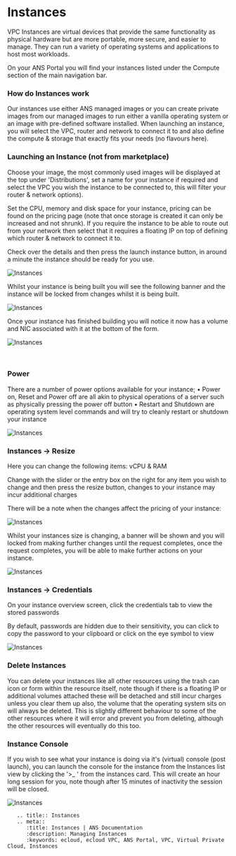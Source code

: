 # Instances

VPC Instances are virtual devices that provide the same functionality as physical hardware but are more portable,
more secure, and easier to manage. They can run a variety of operating systems and applications to host most workloads.

On your ANS Portal you will find your instances listed under the Compute section of the main navigation bar.



### How do Instances work
Our instances use either ANS managed images or you can create private images from our managed images to run either a vanilla operating system or an image with pre-defined software installed. When launching an instance, you will select the VPC, router and network to connect it to and also define the compute & storage that exactly fits your needs (no flavours here).

### Launching an Instance (not from marketplace)

Choose your image, the most commonly used images will be displayed at the top under 'Distributions', set a name for your instance if required and select the VPC you wish the instance to be connected to, this will filter your router & network options).

Set the CPU, memory and disk space for your instance, pricing can be found on the pricing page (note that once storage is created it can only be increased and not shrunk). If you require the instance to be able to route out from your network then select that it requires a floating IP on top of defining which router & network to connect it to.

Check over the details and then press the launch instance button, in around a minute the
instance should be ready for you use.

![Instances](files/instance-create.png)

Whilst your instance is being built you will see the following banner and the instance will be locked from changes whilst it is being built.

![Instances](files/instance-building.png)


Once your instance has finished building you will notice it now has a volume and NIC associated with it at the bottom of the form.

![Instances](files/instance-launched.png)

 
### Power
There are a number of power options available for your instance;
•	Power on, Reset and Power off are all akin to physical operations of a server such as physically pressing the power off button
•	Restart and Shutdown are operating system level commands and will try to cleanly restart or shutdown your instance 

![Instances](files/instance-power.png)

### Instances -> Resize

Here you can change the following items: vCPU & RAM

Change with the slider or the entry box on the right for any item you wish to change and then press the resize button, changes to your instance may incur additional charges

There will be a note when the changes affect the pricing of your instance:

![Instances](files/instance-resize.png)

Whilst your instances size is changing, a banner will be shown and you will locked from making further changes until the request completes, once the request completes, you will be able to make further actions on your instance.

![Instances](files/instance-resize-complete.png)

### Instances -> Credentials

On your instance overview screen, click the credentials tab to view the stored passwords

By default, passwords are hidden due to their sensitivity, you can click to copy the password to your clipboard or
click on the eye symbol to view

![Instances](files/instance-credentials.png)

### Delete Instances
You can delete your instances like all other resources using the trash can icon or form within the resource itself, note though if there is a floating IP or additional volumes attached these will be detached and still incur charges unless you clear them up also, the volume that the operating system sits on will always be deleted. This is slightly different behaviour to some of the other resources where it will error and prevent you from deleting, although the other resources will eventually do this too.

### Instance Console
If you wish to see what your instance is doing via it's (virtual) console (post launch), you can launch the console for the instance from the Instances list view by clicking the '>_ ' from the instances card. This will create an hour long session for you, note though after 15 minutes of inactivity the session will be closed.

![Instances](files/instance-console.png)


```eval_rst
   .. title:: Instances
   .. meta::
      :title: Instances | ANS Documentation
      :description: Managing Instances
      :keywords: ecloud, ecloud VPC, ANS Portal, VPC, Virtual Private Cloud, Instances
```
